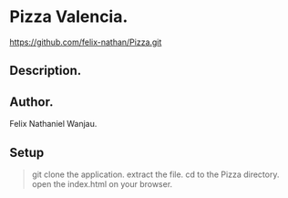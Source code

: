 # Pizza Valencia.
https://github.com/felix-nathan/Pizza.git

## Description.


## Author.
Felix Nathaniel Wanjau.


## Setup
>git clone the application.
>extract the file.
>cd to the Pizza directory.
>open the index.html on your browser.




